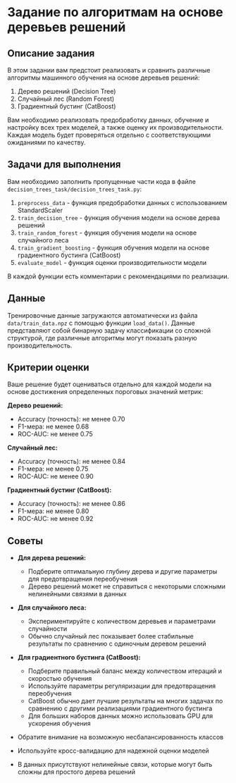 # Задание по алгоритмам на основе деревьев решений

## Описание задания

В этом задании вам предстоит реализовать и сравнить различные алгоритмы машинного обучения на основе деревьев решений:
1. Дерево решений (Decision Tree)
2. Случайный лес (Random Forest)
3. Градиентный бустинг (CatBoost)

Вам необходимо реализовать предобработку данных, обучение и настройку всех трех моделей, а также оценку их производительности. Каждая модель будет проверяться отдельно с соответствующими ожиданиями по качеству.


## Задачи для выполнения

Вам необходимо заполнить пропущенные части кода в файле `decision_trees_task/decision_trees_task.py`:

1. `preprocess_data` - функция предобработки данных с использованием StandardScaler
2. `train_decision_tree` - функция обучения модели на основе дерева решений
3. `train_random_forest` - функция обучения модели на основе случайного леса
4. `train_gradient_boosting` - функция обучения модели на основе градиентного бустинга (CatBoost)
5. `evaluate_model` - функция оценки производительности модели

В каждой функции есть комментарии с рекомендациями по реализации.

## Данные

Тренировочные данные загружаются автоматически из файла `data/train_data.npz` с помощью функции `load_data()`. Данные представляют собой бинарную задачу классификации со сложной структурой, где различные алгоритмы могут показать разную производительность.


## Критерии оценки

Ваше решение будет оцениваться отдельно для каждой модели на основе достижения определенных пороговых значений метрик:

**Дерево решений:**
- Accuracy (точность): не менее 0.70
- F1-мера: не менее 0.68
- ROC-AUC: не менее 0.75

**Случайный лес:**
- Accuracy (точность): не менее 0.84
- F1-мера: не менее 0.75
- ROC-AUC: не менее 0.90

**Градиентный бустинг (CatBoost):**
- Accuracy (точность): не менее 0.86
- F1-мера: не менее 0.80
- ROC-AUC: не менее 0.92


## Советы

- **Для дерева решений:**
  - Подберите оптимальную глубину дерева и другие параметры для предотвращения переобучения
  - Дерево решений может не справиться с некоторыми сложными нелинейными связями в данных

- **Для случайного леса:**
  - Экспериментируйте с количеством деревьев и параметрами случайности
  - Обычно случайный лес показывает более стабильные результаты по сравнению с одиночным деревом решений

- **Для градиентного бустинга (CatBoost):**
  - Подберите правильный баланс между количеством итераций и скоростью обучения
  - Используйте параметры регуляризации для предотвращения переобучения
  - CatBoost обычно дает лучшие результаты на многих задачах по сравнению с другими реализациями градиентного бустинга
  - Для больших наборов данных можно использовать GPU для ускорения обучения

- Обратите внимание на возможную несбалансированность классов
- Используйте кросс-валидацию для надежной оценки моделей
- В данных присутствуют нелинейные связи, которые могут быть сложны для простого дерева решений
